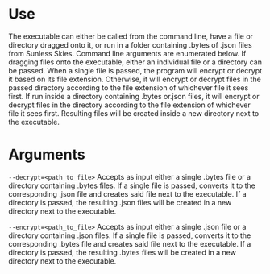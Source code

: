# Use
The executable can either be called from the command line, have a file or directory dragged onto it, or run in a folder containing .bytes of .json files from Sunless Skies. Command line arguments are enumerated below.
If dragging files onto the executable, either an individual file or a directory can be passed. When a single file is passed, the program will encrypt or decrypt it based on its file extension. Otherwise, it will encrypt or decrypt files in the passed directory according to the file extension of whichever file it sees first.
If run inside a directory containing .bytes or.json files, it will encrypt or decrypt files in the directory according to the file extension of whichever file it sees first. Resulting files will be created inside a new directory next to the executable.

# Arguments
`--decrypt=<path_to_file>`
Accepts as input either a single .bytes file or a directory containing .bytes files. If a single file is passed, converts it to the corresponding .json file and creates said file next to the executable. If a directory is passed, the resulting .json files will be created in a new directory next to the executable.

`--encrypt=<path_to_file>`
Accepts as input either a single .json file or a directory containing .json files. If a single file is passed, converts it to the corresponding .bytes file and creates said file next to the executable. If a directory is passed, the resulting .bytes files will be created in a new directory next to the executable.
